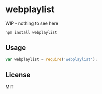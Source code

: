 # webplaylist

WIP - nothing to see here

```
npm install webplaylist
```

## Usage

``` js
var webplaylist = require('webplaylist');
```

## License

MIT